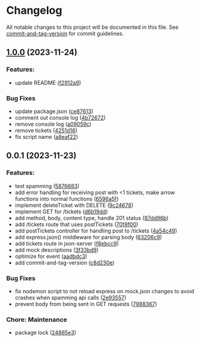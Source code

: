 # Changelog

All notable changes to this project will be documented in this file. See [commit-and-tag-version](https://github.com/absolute-version/commit-and-tag-version) for commit guidelines.

## [1.0.0](https://github.com/henrikvilhelmberglund/javascript-4-assignment-2-event-api/compare/v0.0.1...v1.0.0) (2023-11-24)


### Features:

* update README ([f2912a9](https://github.com/henrikvilhelmberglund/javascript-4-assignment-2-event-api/commit/f2912a95b6aac3d1113cefbef6a8ba947e098294))


### Bug Fixes

* update package.json ([ce87613](https://github.com/henrikvilhelmberglund/javascript-4-assignment-2-event-api/commit/ce876131cd419a0970f63acd0eedca0d12eecb30))
* comment out console log ([4b72672](https://github.com/henrikvilhelmberglund/javascript-4-assignment-2-event-api/commit/4b72672ecc40a3340a999597cce9c5bc684d8b8e))
* remove console log ([a09059c](https://github.com/henrikvilhelmberglund/javascript-4-assignment-2-event-api/commit/a09059c8201389acdb1338b02f93b40e8f48fc61))
* remove tickets ([4251d16](https://github.com/henrikvilhelmberglund/javascript-4-assignment-2-event-api/commit/4251d1649e4f9a40c3f0615b8ee44fbe3ef55f93))
* fix script name ([a8eaf22](https://github.com/henrikvilhelmberglund/javascript-4-assignment-2-event-api/commit/a8eaf225e60737e5521dd2a175a5f7659e7950e7))

## 0.0.1 (2023-11-23)


### Features:

* test spamming ([5876683](https://github.com/henrikvilhelmberglund/javascript-4-assignment-2-event-api/commit/5876683e3cabd640ca0d2b0e6f4a5e06c89cf1f9))
* add error handling for receiving post with <1 tickets, make arrow functions into normal functions ([6596a5f](https://github.com/henrikvilhelmberglund/javascript-4-assignment-2-event-api/commit/6596a5f196452e7161030b1ff6f7028730b09493))
* implement deleteTicket with DELETE ([9c24678](https://github.com/henrikvilhelmberglund/javascript-4-assignment-2-event-api/commit/9c246786d6f1a5a7d44d85373f7c4d3cd6893b04))
* implement GET for /tickets ([d6b19dd](https://github.com/henrikvilhelmberglund/javascript-4-assignment-2-event-api/commit/d6b19dd79c1f7f975d0432706b5654bdaac737c5))
* add method, body, content type, handle 201 status ([87dd96b](https://github.com/henrikvilhelmberglund/javascript-4-assignment-2-event-api/commit/87dd96b8dffa26497fba1d7e2b2c7de108d88aa8))
* add /tickets route that uses postTickets ([70f8f00](https://github.com/henrikvilhelmberglund/javascript-4-assignment-2-event-api/commit/70f8f00f1874aa783b98494e0f57d4bc102891bf))
* add postTickets controller for handling post to /tickets ([4a54c49](https://github.com/henrikvilhelmberglund/javascript-4-assignment-2-event-api/commit/4a54c49aaead08b8541d39560103a7248d8a4618))
* add express.json() middleware for parsing body ([63206c9](https://github.com/henrikvilhelmberglund/javascript-4-assignment-2-event-api/commit/63206c901b510acb6a1c01503b4bff4e8f94cd45))
* add tickets route in json-server ([f8ebcc9](https://github.com/henrikvilhelmberglund/javascript-4-assignment-2-event-api/commit/f8ebcc9edf67f756d4132eafd00e745ad59696ee))
* add mock descriptions ([3f33bd9](https://github.com/henrikvilhelmberglund/javascript-4-assignment-2-event-api/commit/3f33bd9c93198fabc7875698a353b8c4e29a7ffe))
* optimize for event ([aadbdc3](https://github.com/henrikvilhelmberglund/javascript-4-assignment-2-event-api/commit/aadbdc3fa8b57bee6f277b9fa92693f46d152be0))
* add commit-and-tag-version ([c8d230e](https://github.com/henrikvilhelmberglund/javascript-4-assignment-2-event-api/commit/c8d230e3d0030f6320a75f65529eff2255a50a48))


### Bug Fixes

* fix nodemon script to not reload express on mock.json changes to avoid crashes when spamming api calls ([2e93557](https://github.com/henrikvilhelmberglund/javascript-4-assignment-2-event-api/commit/2e9355725fa6f7158fea38bb71acc41accae0594))
* prevent body from being sent in GET requests ([7988367](https://github.com/henrikvilhelmberglund/javascript-4-assignment-2-event-api/commit/7988367069dc37bcba76614c4ac578c43f15f313))


### Chore: Maintenance

* package lock ([24865e3](https://github.com/henrikvilhelmberglund/javascript-4-assignment-2-event-api/commit/24865e3bfe759ccd83d33a8125ebb87ee277bd75))
